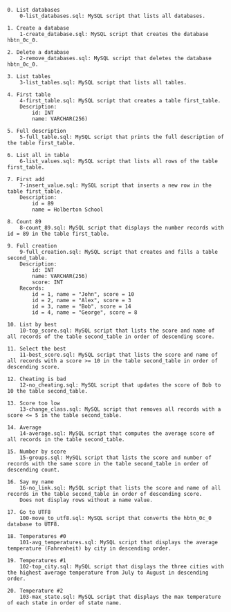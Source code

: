     0. List databases
        0-list_databases.sql: MySQL script that lists all databases.

    1. Create a database
        1-create_database.sql: MySQL script that creates the database hbtn_0c_0.

    2. Delete a database
        2-remove_databases.sql: MySQL script that deletes the database hbtn_0c_0.

    3. List tables
        3-list_tables.sql: MySQL script that lists all tables.

    4. First table
        4-first_table.sql: MySQL script that creates a table first_table.
        Description:
            id: INT
            name: VARCHAR(256)

    5. Full description
        5-full_table.sql: MySQL script that prints the full description of the table first_table.

    6. List all in table
        6-list_values.sql: MySQL script that lists all rows of the table first_table.

    7. First add
        7-insert_value.sql: MySQL script that inserts a new row in the table first_table.
        Description:
            id = 89
            name = Holberton School

    8. Count 89
        8-count_89.sql: MySQL script that displays the number records with id = 89 in the table first_table.

    9. Full creation
        9-full_creation.sql: MySQL script that creates and fills a table second_table.
        Description:
            id: INT
            name: VARCHAR(256)
            score: INT
        Records:
            id = 1, name = "John", score = 10
            id = 2, name = "Alex", score = 3
            id = 3, name = "Bob", score = 14
            id = 4, name = "George", score = 8

    10. List by best
        10-top_score.sql: MySQL script that lists the score and name of all records of the table second_table in order of descending score.

    11. Select the best
        11-best_score.sql: MySQL script that lists the score and name of all records with a score >= 10 in the table second_table in order of descending score.

    12. Cheating is bad
        12-no_cheating.sql: MySQL script that updates the score of Bob to 10 the table second_table.

    13. Score too low
        13-change_class.sql: MySQL script that removes all records with a score <= 5 in the table second_table.

    14. Average
        14-average.sql: MySQL script that computes the average score of all records in the table second_table.

    15. Number by score
        15-groups.sql: MySQL script that lists the score and number of records with the same score in the table second_table in order of descending count.

    16. Say my name
        16-no_link.sql: MySQL script that lists the score and name of all records in the table second_table in order of descending score.
        Does not display rows without a name value.

    17. Go to UTF8
        100-move_to_utf8.sql: MySQL script that converts the hbtn_0c_0 database to UTF8.

    18. Temperatures #0
        101-avg_temperatures.sql: MySQL script that displays the average temperature (Fahrenheit) by city in descending order.

    19. Temperatures #1
        102-top_city.sql: MySQL script that displays the three cities with the highest average temperature from July to August in descending order.

    20. Temperature #2
        103-max_state.sql: MySQL script that displays the max temperature of each state in order of state name.
